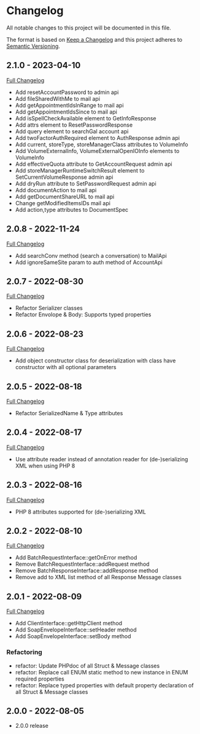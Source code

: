 # Changelog
All notable changes to this project will be documented in this file.

The format is based on [Keep a Changelog](http://keepachangelog.com/en/1.0.0/)
and this project adheres to [Semantic Versioning](http://semver.org/spec/v2.0.0.html).

## 2.1.0 - 2023-04-10
[Full Changelog](https://github.com/zimbra-api/soap-api/compare/2.0.8...2.1.0)

* Add resetAccountPassword to admin api
* Add fileSharedWithMe to mail api
* Add getAppointmentIdsInRange to mail api
* Add getAppointmentIdsSince to mail api
* Add isSpellCheckAvailable element to GetInfoResponse
* Add attrs element to ResetPasswordResponse
* Add query element to searchGal account api
* Add twoFactorAuthRequired element to AuthResponse admin api
* Add current, storeType, storeManagerClass attributes to VolumeInfo
* Add VolumeExternalInfo, VolumeExternalOpenIOInfo elements to VolumeInfo
* Add effectiveQuota attribute to GetAccountRequest admin api
* Add storeManagerRuntimeSwitchResult element to SetCurrentVolumeResponse admin api
* Add dryRun attribute to SetPasswordRequest admin api
* Add documentAction to mail api
* Add getDocumentShareURL to mail api
* Change getModifiedItemsIDs mail api
* Add action,type attributes to DocumentSpec

## 2.0.8 - 2022-11-24
[Full Changelog](https://github.com/zimbra-api/soap-api/compare/2.0.7...2.0.8)

* Add searchConv method (search a conversation) to MailApi
* Add ignoreSameSite param to auth method of AccountApi

## 2.0.7 - 2022-08-30
[Full Changelog](https://github.com/zimbra-api/soap-api/compare/2.0.6...2.0.7)

* Refactor Serializer classes
* Refactor Envolope & Body: Supports typed properties

## 2.0.6 - 2022-08-23
[Full Changelog](https://github.com/zimbra-api/soap-api/compare/2.0.5...2.0.6)

* Add object constructor class for deserialization with class have constructor with all optional parameters

## 2.0.5 - 2022-08-18
[Full Changelog](https://github.com/zimbra-api/soap-api/compare/2.0.4...2.0.5)

* Refactor SerializedName & Type attributes

## 2.0.4 - 2022-08-17
[Full Changelog](https://github.com/zimbra-api/soap-api/compare/2.0.3...2.0.4)

* Use attribute reader instead of annotation reader for (de-)serializing XML when using PHP 8

## 2.0.3 - 2022-08-16
[Full Changelog](https://github.com/zimbra-api/soap-api/compare/2.0.2...2.0.3)

* PHP 8 attributes supported for (de-)serializing XML

## 2.0.2 - 2022-08-10
[Full Changelog](https://github.com/zimbra-api/soap-api/compare/2.0.1...2.0.2)

* Add BatchRequestInterface::getOnError method
* Remove BatchRequestInterface::addRequest method
* Remove BatchResponseInterface::addResponse method
* Remove add to XML list method of all Response Message classes

## 2.0.1 - 2022-08-09
[Full Changelog](https://github.com/zimbra-api/soap-api/compare/2.0.0...2.0.1)

* Add ClientInterface::getHttpClient method
* Add SoapEnvelopeInterface::setHeader method
* Add SoapEnvelopeInterface::setBody method

### Refactoring
* refactor: Update PHPdoc of all Struct & Message classes
* refactor: Replace call ENUM static method to new instance in ENUM required properties
* refactor: Replace typed properties with default property declaration of all Struct & Message classes

## 2.0.0 - 2022-08-05
- 2.0.0 release
